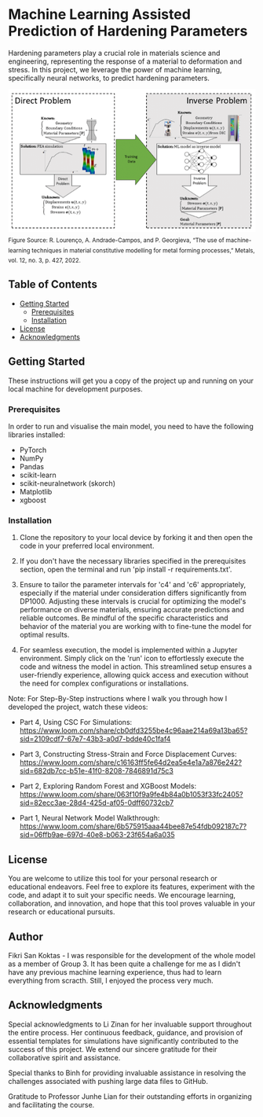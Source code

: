 # Machine Learning Assisted Prediction of Hardening Parameters 

Hardening parameters play a crucial role in materials science and engineering, representing the response of a material to deformation and stress. In this project, we leverage the power of machine learning, specifically neural networks, to predict hardening parameters. 

![Inverse Problem Illutsrated](REPORT/inverse_2.png)
<sub> Figure Source: R. Lourenço, A. Andrade-Campos, and P. Georgieva, “The use of machine-learning techniques in material constitutive modelling for metal forming processes,” Metals, vol. 12, no. 3, p. 427, 2022.</sub>

## Table of Contents

- [Getting Started](#getting-started)
  - [Prerequisites](#prerequisites)
  - [Installation](#installation)
- [License](#license)
- [Acknowledgments](#acknowledgments)

## Getting Started

These instructions will get you a copy of the project up and running on your local machine for development purposes.

### Prerequisites

In order to run and visualise the main model, you need to have the following libraries installed:

- PyTorch
- NumPy
- Pandas
- scikit-learn 
- scikit-neuralnetwork (skorch)
- Matplotlib
- xgboost

### Installation

1. Clone the repository to your local device by forking it and then open the code in your preferred local environment. 

2. If you don't have the necessary libraries specified in the prerequisites section, open the terminal and run 'pip install -r requirements.txt'. 

3. Ensure to tailor the parameter intervals for 'c4' and 'c6' appropriately, especially if the material under consideration differs significantly from DP1000. Adjusting these intervals is crucial for optimizing the model's performance on diverse materials, ensuring accurate predictions and reliable outcomes. Be mindful of the specific characteristics and behavior of the material you are working with to fine-tune the model for optimal results.

4. For seamless execution, the model is implemented within a Jupyter environment. Simply click on the 'run' icon to effortlessly execute the code and witness the model in action. This streamlined setup ensures a user-friendly experience, allowing quick access and execution without the need for complex configurations or installations.

Note: For Step-By-Step instructions where I walk you through how I developed the project, watch these videos:

- Part 4, Using CSC For Simulations:
https://www.loom.com/share/cb0dfd3255be4c96aae214a69a13ba65?sid=2109cdf7-67e7-43b3-a0d7-bdde40c1faf4

- Part 3, Constructing Stress-Strain and Force Displacement Curves: https://www.loom.com/share/c16163ff5fe64d2ea5e4e1a7a876e242?sid=682db7cc-b51e-41f0-8208-7846891d75c3

- Part 2, Exploring Random Forest and XGBoost Models:
https://www.loom.com/share/063f10f9a9fe4b84a0b1053f33fc2405?sid=82ecc3ae-28d4-425d-af05-0dff60732cb7

- Part 1, Neural Network Model Walkthrough: 
https://www.loom.com/share/6b575915aaa44bee87e54fdb092187c7?sid=06ffb9ae-697d-40e8-b063-23f654a6a035

## License

You are welcome to utilize this tool for your personal research or educational endeavors. Feel free to explore its features, experiment with the code, and adapt it to suit your specific needs. We encourage learning, collaboration, and innovation, and hope that this tool proves valuable in your research or educational pursuits.

## Author

Fikri San Koktas - I was responsible for the development of the whole model as a member of Group 3. It has been quite a challenge for me as I didn't have any previous machine learning experience, thus had to learn everything from scracth. Still, I enjoyed the process very much. 

## Acknowledgments

Special acknowledgments to Li Zinan for her invaluable support throughout the entire process. Her continuous feedback, guidance, and provision of essential templates for simulations have significantly contributed to the success of this project. We extend our sincere gratitude for their collaborative spirit and assistance.

Special thanks to Binh for providing invaluable assistance in resolving the challenges associated with pushing large data files to GitHub. 

Gratitude to Professor Junhe Lian for their outstanding efforts in organizing and facilitating the course. 